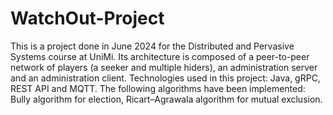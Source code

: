 # WatchOut-Project
This is a project done in June 2024 for the Distributed and Pervasive Systems course at UniMi. Its architecture is composed of a peer-to-peer network of players (a seeker and multiple hiders), an administration server and an administration client. Technologies used in this project: Java, gRPC, REST API and MQTT. The following algorithms have been implemented: Bully algorithm for election, Ricart–Agrawala algorithm for mutual exclusion.
